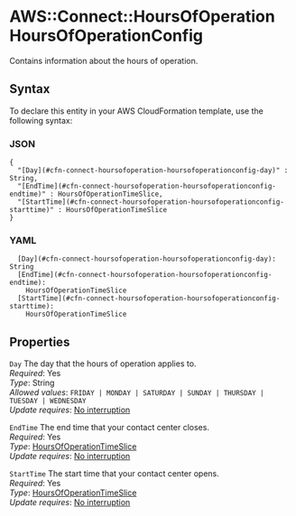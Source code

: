 # AWS::Connect::HoursOfOperation HoursOfOperationConfig<a name="aws-properties-connect-hoursofoperation-hoursofoperationconfig"></a>

Contains information about the hours of operation\.

## Syntax<a name="aws-properties-connect-hoursofoperation-hoursofoperationconfig-syntax"></a>

To declare this entity in your AWS CloudFormation template, use the following syntax:

### JSON<a name="aws-properties-connect-hoursofoperation-hoursofoperationconfig-syntax.json"></a>

```
{
  "[Day](#cfn-connect-hoursofoperation-hoursofoperationconfig-day)" : String,
  "[EndTime](#cfn-connect-hoursofoperation-hoursofoperationconfig-endtime)" : HoursOfOperationTimeSlice,
  "[StartTime](#cfn-connect-hoursofoperation-hoursofoperationconfig-starttime)" : HoursOfOperationTimeSlice
}
```

### YAML<a name="aws-properties-connect-hoursofoperation-hoursofoperationconfig-syntax.yaml"></a>

```
  [Day](#cfn-connect-hoursofoperation-hoursofoperationconfig-day): String
  [EndTime](#cfn-connect-hoursofoperation-hoursofoperationconfig-endtime): 
    HoursOfOperationTimeSlice
  [StartTime](#cfn-connect-hoursofoperation-hoursofoperationconfig-starttime): 
    HoursOfOperationTimeSlice
```

## Properties<a name="aws-properties-connect-hoursofoperation-hoursofoperationconfig-properties"></a>

`Day`  <a name="cfn-connect-hoursofoperation-hoursofoperationconfig-day"></a>
The day that the hours of operation applies to\.  
*Required*: Yes  
*Type*: String  
*Allowed values*: `FRIDAY | MONDAY | SATURDAY | SUNDAY | THURSDAY | TUESDAY | WEDNESDAY`  
*Update requires*: [No interruption](https://docs.aws.amazon.com/AWSCloudFormation/latest/UserGuide/using-cfn-updating-stacks-update-behaviors.html#update-no-interrupt)

`EndTime`  <a name="cfn-connect-hoursofoperation-hoursofoperationconfig-endtime"></a>
The end time that your contact center closes\.  
*Required*: Yes  
*Type*: [HoursOfOperationTimeSlice](aws-properties-connect-hoursofoperation-hoursofoperationtimeslice.md)  
*Update requires*: [No interruption](https://docs.aws.amazon.com/AWSCloudFormation/latest/UserGuide/using-cfn-updating-stacks-update-behaviors.html#update-no-interrupt)

`StartTime`  <a name="cfn-connect-hoursofoperation-hoursofoperationconfig-starttime"></a>
The start time that your contact center opens\.  
*Required*: Yes  
*Type*: [HoursOfOperationTimeSlice](aws-properties-connect-hoursofoperation-hoursofoperationtimeslice.md)  
*Update requires*: [No interruption](https://docs.aws.amazon.com/AWSCloudFormation/latest/UserGuide/using-cfn-updating-stacks-update-behaviors.html#update-no-interrupt)